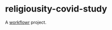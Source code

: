 # religiousity-covid-study

A [workflowr][] project.

[workflowr]: https://github.com/jdblischak/workflowr
